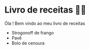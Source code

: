 # Livro de receitas :man_cook:

Óla ! Bem vindo ao meu livro de receitas

- Strogonoff de frango
- Pavê
- Bolo de cenoura